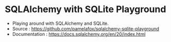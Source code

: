 # SQLAlchemy with SQLite Playground

- Playing around with SQLAlchemy and SQLite.
- Source : https://github.com/pamelafox/sqlalchemy-sqlite-playground
- Documentation : https://docs.sqlalchemy.org/en/20/index.html

